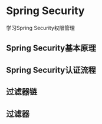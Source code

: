 # Spring Security

学习Spring Security权限管理

## Spring Security基本原理

## Spring Security认证流程

## 过滤器链

## 过滤器